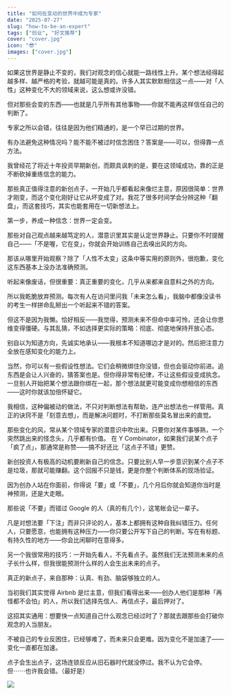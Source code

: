 ```yaml
---
title: "如何在变动的世界中成为专家"
date: "2025-07-27"
slug: "how-to-be-an-expert"
tags: ["创业", "好文推荐"]
cover: "cover.jpg"
icon: "😎"
images: ["cover.jpg"]
---
```

如果这世界是静止不变的，我们对观念的信心就能一路线性上升。某个想法经得起越多样、越严格的考验，就越可能是真的。许多人其实默默相信这一点——对「人性」这种变化不大的领域来说，这么想或许没错。



但对那些会变的东西——也就是几乎所有其他事物——你就不能再这样信任自己的判断了。



专家之所以会错，往往是因为他们精通的，是一个早已过期的世界。



有办法避免这种情况吗？能不能不被过时信念困住？答案是——可以，但得靠一点方法。



我曾经花了将近十年投资早期新创，而颇具讽刺的是，要在这领域成功，靠的正是不断砍掉重练信念的能力。



那些真正值得注意的新创点子，一开始几乎都看起来像烂主意，原因很简单：世界才刚变，而这个变化刚好让它从坏变成了对。我花了很多时间学会分辨这种「翻盘」，而这套技巧，其实也能套用在一切新想法上。



第一步，养成一种信念：世界一定会变。



那些对自己观点越来越笃定的人，潜意识里其实是认定世界静止。只要你不时提醒自己——「不是喔，它在变」，你就会开始训练自己去嗅出风的方向。



那该从哪里开始观察？除了「人性不太变」这条中等实用的原则外，很抱歉，变化这东西基本上没办法准确预测。



听起来像废话，但很重要：真正重要的变化，几乎从来都来自意料之外的方向。



所以我乾脆放弃预测。每次有人在访问里问我「未来怎么看」，我脑中都像没读书的考生一样拼命乱掰出一个听起来不错的答案。



但这不是因为我懒。恰好相反——我觉得，预测未来不但命中率可怜，还会让你思维变得僵硬。与其乱猜，不如选择更实际的策略：彻底、彻底地保持开放心态。



别自以为知道方向，先诚实地承认——我根本不知道哪边才是对的。然后把注意力全放在感知变化的能力上。



当然，你可以有一些假设性想法。它们会稍微绑住你没错，但也会驱动你前进。追东西是会让人兴奋的，猜答案也是。但你得非常有纪律，不让这些假设变成执念。
一旦别人开始把某个想法跟你绑在一起，那个想法就更可能变成你想相信的东西——这时你就该加倍怀疑它。



我相信，这种偏被动的做法，不只对判断想法有帮助，连产出想法也一样管用。真正的诀窍不是「刻意去想」，而是解决问题时，不打断那些莫名冒出来的直觉。



那些变化的风，常从某个领域专家的潜意识中吹出来。只要你对某件事够熟，一个突然跳出来的怪念头，几乎都有价值。
在 Y Combinator，如果我们说某个点子「疯了点」，那通常是称赞——搞不好还比「这点子不错」更赞。



新创投资人有极高的动机要刷新自己的信念。只要比别人早一步意识到某个点子不是垃圾，那就可能赚翻。这个回报不只是钱，更是你整个判断体系的现场验证。



因为创办人站在你面前，你得说「要」或「不要」，几个月后你就会知道你当时是神预测，还是大走眼。



那些说「不要」而错过 Google 的人（真的有几个），这笔帐会记一辈子。



凡是对想法要「下注」而非只评论的人，基本上都拥有这种自我纠错压力。任何人，只要愿意，也能拥有这种压力——你只要公开写下自己的判断。写在有标题、有持久性的地方——你会比闲聊时在意得多。



另一个我很常用的技巧：一开始先看人，不先看点子。虽然我们无法预测未来的点子长什么样，但我很能预测什么样的人会生出未来的点子。



真正的新点子，来自那种：认真、有劲、脑袋够独立的人。



当初我们其实觉得 Airbnb 是烂主意，但我们看得出来——创办人他们是那种「再怪都不会怕」的人，所以我们选择先信人、再信点子，最后押对了。



这招其实通用：想要快一点知道自己什么观念已经过时了？那就去跟那些会打破你观念的人当朋友。



不被自己的专业反困住，已经够难了，而未来只会更难。因为变化不是加速了——变化一直都在加速。



点子会生出点子，这场连锁反应从旧石器时代就没停过。我不认为它会停。
但⋯⋯也许我会错。（最好是）




![](https://prod-files-secure.s3.us-west-2.amazonaws.com/112d0858-5090-4d34-a606-b75eb8d65fd2/46476355-9cf3-4e99-9b7a-3531bc426380/1000202064.png?X-Amz-Algorithm=AWS4-HMAC-SHA256&X-Amz-Content-Sha256=UNSIGNED-PAYLOAD&X-Amz-Credential=ASIAZI2LB4666W3ZVR3Z%2F20251002%2Fus-west-2%2Fs3%2Faws4_request&X-Amz-Date=20251002T143424Z&X-Amz-Expires=3600&X-Amz-Security-Token=IQoJb3JpZ2luX2VjEJb%2F%2F%2F%2F%2F%2F%2F%2F%2F%2FwEaCXVzLXdlc3QtMiJHMEUCIAVaW9rI3EAA%2F%2BS8Y%2F0a1T37SCt4%2BeawRuOkNLkcjBKDAiEAypMyYd62sfv%2F0DMCaKmZOH5qHtlHrZOLGHOIbHDP%2Brcq%2FwMILxAAGgw2Mzc0MjMxODM4MDUiDKMmoaTlA73TB5lKdCrcA5spW4y%2BHXUrBqOibGxZ%2F52DJsiNNl5bxreVTbJknq9mL%2Bj5Mo1x9UEK9ggFHWjDAjk34AEVXa8uiXSQoXf%2BPV1fbPqu2%2BrSX7e0ceaV0mMRFZ06DcxJMVIQ2vGryJbi6PAicHcKT73mka04jDus2DvUK6SVShtXrcNPXllxqT3WhOU3Ozgsh2Uqb1OmNp9gWjdg5taPu7iLF%2B7O5NUm%2FMc3r7I1HYWw0JYUCJsz%2BH7Rqa4TZ528sPITImRKERTBCRtaLKhYfqrJT8bLT2PIQLtBdDb4fEx1Nzb6DXg%2B1CQQiVN38kDKySHk93uibKSvkE5M72JMImH4ZazCyGVqyFMDJgXkk5tF6j7uCh6lf9%2FzoSg%2F9BBkZv6V3c9p3e7ObzNubh6dbTphp5XLrnTaPSuv6cHdHEWyz1iXTDIxo%2BIcgaD0wGszYr4447w4lv4tnN464ykQ8GIRoyO9ZODI6feQX1eTj2HNDtL9X87iZqevvxQfmZ4pygcZGwHRs34Ze4IEmjCcFn3JBqwfKR2nmeIC%2FgjGB%2FxTgcSluHvini38yCmlTzZwWnQkJ582zqSbwTqf6QDdd1COcnRpCxhG%2FNUlZ6AojS%2BYZ9%2F%2BAPKa4OSt2XXhXVYmORwlB8P3MMiN%2BsYGOqUBU3KaDpsaYN82FDwfR%2BbGSPNI%2BJEYDMObPNoyTWl%2Fwpi0X3sS%2BTBvbbiUOAq%2FOaZVmDbVUQwRCfPzO33HDK4GHNaF3k2CxH9ejPd7NFulYsR11ryaCCHPy4HaW4SRJCwEX6MzQ4z9mPrHhI5DAkh1rqFEsjqLyFYaFtkzKW7FOX7IG6Q1XtQe9zzcP1S9KeZWPCZZxN0fdAuyfIrIwCivyEXD4ttu&X-Amz-Signature=f4f07dc24ed8d21ad504e071fe7a76d32c1b6660451fd701f45fdedb0257e173&X-Amz-SignedHeaders=host&x-amz-checksum-mode=ENABLED&x-id=GetObject)

